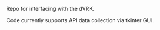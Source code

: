 Repo for interfacing with the dVRK. 

Code currently supports API data collection via tkinter GUI. 
